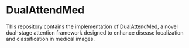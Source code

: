 # DualAttendMed
This repository contains the implementation of DualAttendMed, a novel dual-stage attention framework designed to enhance disease localization and classification in medical images.
